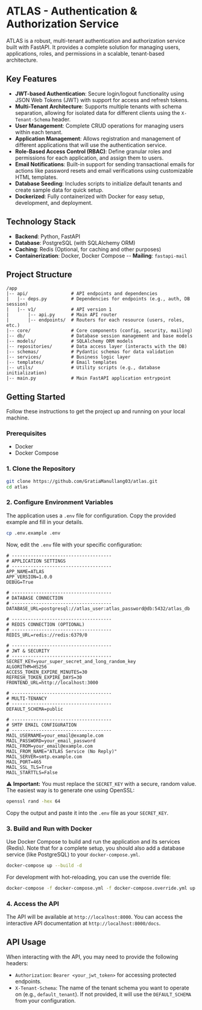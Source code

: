 # ATLAS - Authentication & Authorization Service

ATLAS is a robust, multi-tenant authentication and authorization service built with FastAPI. It provides a complete solution for managing users, applications, roles, and permissions in a scalable, tenant-based architecture.

## Key Features

- **JWT-based Authentication**: Secure login/logout functionality using JSON Web Tokens (JWT) with support for access and refresh tokens.
- **Multi-Tenant Architecture**: Supports multiple tenants with schema separation, allowing for isolated data for different clients using the `X-Tenant-Schema` header.
- **User Management**: Complete CRUD operations for managing users within each tenant.
- **Application Management**: Allows registration and management of different applications that will use the authentication service.
- **Role-Based Access Control (RBAC)**: Define granular roles and permissions for each application, and assign them to users.
- **Email Notifications**: Built-in support for sending transactional emails for actions like password resets and email verifications using customizable HTML templates.
- **Database Seeding**: Includes scripts to initialize default tenants and create sample data for quick setup.
- **Dockerized**: Fully containerized with Docker for easy setup, development, and deployment.

## Technology Stack

- **Backend**: Python, FastAPI
- **Database**: PostgreSQL (with SQLAlchemy ORM)
- **Caching**: Redis (Optional, for caching and other purposes)
- **Containerization**: Docker, Docker Compose
  \-- **Mailing**: `fastapi-mail`

## Project Structure

```
/app
|-- api/                # API endpoints and dependencies
|   |-- deps.py         # Dependencies for endpoints (e.g., auth, DB session)
|   |-- v1/             # API version 1
|       |-- api.py      # Main API router
|       |-- endpoints/  # Routers for each resource (users, roles, etc.)
|-- core/               # Core components (config, security, mailing)
|-- db/                 # Database session management and base models
|-- models/             # SQLAlchemy ORM models
|-- repositories/       # Data access layer (interacts with the DB)
|-- schemas/            # Pydantic schemas for data validation
|-- services/           # Business logic layer
|-- templates/          # Email templates
|-- utils/              # Utility scripts (e.g., database initialization)
|-- main.py             # Main FastAPI application entrypoint
```

## Getting Started

Follow these instructions to get the project up and running on your local machine.

### Prerequisites

- Docker
- Docker Compose

### 1\. Clone the Repository

```sh
git clone https://github.com/GratiaManullang03/atlas.git
cd atlas
```

### 2\. Configure Environment Variables

The application uses a `.env` file for configuration. Copy the provided example and fill in your details.

```sh
cp .env.example .env
```

Now, edit the `.env` file with your specific configuration:

```env
# -------------------------------------
# APPLICATION SETTINGS
# -------------------------------------
APP_NAME=ATLAS
APP_VERSION=1.0.0
DEBUG=True

# -------------------------------------
# DATABASE CONNECTION
# -------------------------------------
DATABASE_URL=postgresql://atlas_user:atlas_password@db:5432/atlas_db

# -------------------------------------
# REDIS CONNECTION (OPTIONAL)
# -------------------------------------
REDIS_URL=redis://redis:6379/0

# -------------------------------------
# JWT & SECURITY
# -------------------------------------
SECRET_KEY=your_super_secret_and_long_random_key
ALGORITHM=HS256
ACCESS_TOKEN_EXPIRE_MINUTES=30
REFRESH_TOKEN_EXPIRE_DAYS=30
FRONTEND_URL=http://localhost:3000

# -------------------------------------
# MULTI-TENANCY
# -------------------------------------
DEFAULT_SCHEMA=public

# -------------------------------------
# SMTP EMAIL CONFIGURATION
# -------------------------------------
MAIL_USERNAME=your_email@example.com
MAIL_PASSWORD=your_email_password
MAIL_FROM=your_email@example.com
MAIL_FROM_NAME="ATLAS Service (No Reply)"
MAIL_SERVER=smtp.example.com
MAIL_PORT=465
MAIL_SSL_TLS=True
MAIL_STARTTLS=False
```

⚠️ **Important:**
You must replace the `SECRET_KEY` with a secure, random value.
The easiest way is to generate one using OpenSSL:

```sh
openssl rand -hex 64
```

Copy the output and paste it into the `.env` file as your `SECRET_KEY`.

### 3\. Build and Run with Docker

Use Docker Compose to build and run the application and its services (Redis). Note that for a complete setup, you should also add a database service (like PostgreSQL) to your `docker-compose.yml`.

```sh
docker-compose up --build -d
```

For development with hot-reloading, you can use the override file:

```sh
docker-compose -f docker-compose.yml -f docker-compose.override.yml up --build -d
```

### 4\. Access the API

The API will be available at `http://localhost:8000`. You can access the interactive API documentation at `http://localhost:8000/docs`.

## API Usage

When interacting with the API, you may need to provide the following headers:

- `Authorization`: `Bearer <your_jwt_token>` for accessing protected endpoints.
- `X-Tenant-Schema`: The name of the tenant schema you want to operate on (e.g., `default_tenant`). If not provided, it will use the `DEFAULT_SCHEMA` from your configuration.
